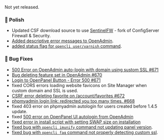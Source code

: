 Not yet released.

### 💅 Polish
- Updated CSF download source to use [SentinelFW](https://github.com/stefanpejcic/sentinelfw) - fork of ConfigServer Firewall & Security.
- [Added descriptive error messages to OpenAdmin](https://i.postimg.cc/BbVs5HdR/2025-09-05-19-31.png).
- [added status flag for `opencli user/varnish` command](https://dev.openpanel.com/cli/users.html#Varnish).

### 🐛 Bug Fixes
- [500 Error on OpenAdmin auto-login with domain using sustom SSL #671](https://github.com/stefanpejcic/OpenPanel/issues/671)
- [Bug deleting feature set in OpenAdmin #670](https://github.com/stefanpejcic/OpenPanel/issues/670)
- [Login to OpenPanel Button - Error 500 #671](https://github.com/stefanpejcic/OpenPanel/issues/671)
- fixed CORS errors loading website favicons on Site Manager when custom domain and SSL is used.
- [CSRF error deleting favorite on /account/favorites #672](https://github.com/stefanpejcic/OpenPanel/issues/672)
- [phpmyadmin login link: redirected you too many times. #668](https://github.com/stefanpejcic/OpenPanel/issues/668)
- fixed 403 error on phpmyadmin autologin for users created before 1.4.5 update.
- fixed [500 error on OpenPanel UI autologin from OpenAdmin](https://community.openpanel.org/d/191-500-error-on-openpanel-ui-autologin-from-openadmin)
- [fixed error in install script with setting SWAP size on installation](https://github.com/stefanpejcic/OpenPanel/pull/682/files)
- [fixed bug with `opencli imunify` command not updating panel version](https://github.com/stefanpejcic/opencli/pull/40/files).
- [fixed bug with `opencli faq` command not properly detecting custom ssl](https://github.com/stefanpejcic/Opencli/issues/41).

